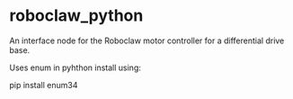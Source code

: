 # roboclaw_python
An interface node for the Roboclaw motor controller for a differential drive base.

Uses enum in pyhthon install using:

pip install enum34
